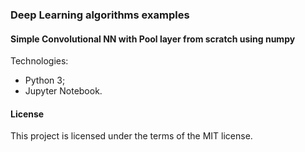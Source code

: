 ### Deep Learning algorithms examples
#### Simple Convolutional NN with Pool layer from scratch using numpy

Technologies:
- Python 3;
- Jupyter Notebook.

#### License

This project is licensed under the terms of the MIT license.
